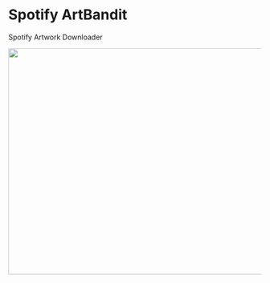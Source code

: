 # Spotify ArtBandit
Spotify Artwork Downloader
<p align="center">
  <img width="550" height="450" src="https://i.ibb.co/gyyY0X9/spotifyartworkanimated3.gif">
</p>
